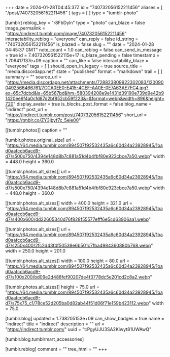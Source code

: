 +++
date = 2024-01-28T04:45:37Z
id = "740732056152211456"
aliases = [ "/post/740732056152211456" ]
tags = [ ]
type = "tumblr-photo"

[tumblr]
reblog_key = "r8FbDyln"
type = "photo"
can_blaze = false
image_permalink = "https://indirect.tumblr.com/image/740732056152211456"
interactability_reblog = "everyone"
can_reply = false
id_string = "740732056152211456"
is_blazed = false
slug = ""
date = "2024-01-28 04:45:37 GMT"
note_count = 1.0
can_reblog = false
can_send_in_message = true
id = 7.407320561522115e+17
is_blaze_pending = false
timestamp = 1.706417137e+09
caption = ""
can_like = false
interactability_blaze = "everyone"
tags = [ ]
should_open_in_legacy = true
source_title = "media.discordapp.net"
state = "published"
format = "markdown"
trail = [ ]
summary = ""
source_url = "https://media.discordapp.net/attachments/728823809922302083/1200900492566466761/7CCA0EE0-E415-4CEF-AA0E-0E7A63AE7FC4.jpg?ex=65c7dcbd&is=65b567bd&hm=580394208e9e1431d39190e739d9e42b91420ee9f4a0cfd87d2bf852cb59f223&=&format=webp&width=896&height=720"
display_avatar = true
is_blocks_post_format = false
blog_name = "indirect"
post_url = "https://indirect.tumblr.com/post/740732056152211456"
short_url = "https://tmblr.co/ZY3jbyf7c_5eie00"

[[tumblr.photos]]
caption = ""

[tumblr.photos.original_size]
url = "https://64.media.tumblr.com/894507f92532435a6c60d34a23928945/1bad0aafccb6acd9-d7/s500x750/4394e148d8b7c881a51d4b4fbf80e923cbce7a50.webp"
width = 448.0
height = 360.0

[[tumblr.photos.alt_sizes]]
url = "https://64.media.tumblr.com/894507f92532435a6c60d34a23928945/1bad0aafccb6acd9-d7/s500x750/4394e148d8b7c881a51d4b4fbf80e923cbce7a50.webp"
width = 448.0
height = 360.0

[[tumblr.photos.alt_sizes]]
width = 400.0
height = 321.0
url = "https://64.media.tumblr.com/894507f92532435a6c60d34a23928945/1bad0aafccb6acd9-d7/s400x600/dd22605340d76f828f55577efff6e5cd63906aa1.webp"

[[tumblr.photos.alt_sizes]]
url = "https://64.media.tumblr.com/894507f92532435a6c60d34a23928945/1bad0aafccb6acd9-d7/s250x400/2fc2d43f4f50539e6b501c7fba4984360880b768.webp"
width = 250.0
height = 201.0

[[tumblr.photos.alt_sizes]]
width = 100.0
height = 80.0
url = "https://64.media.tumblr.com/894507f92532435a6c60d34a23928945/1bad0aafccb6acd9-d7/s100x200/bd09e2d488fef90207de4f3778dc5e201cd2c8a2.webp"

[[tumblr.photos.alt_sizes]]
height = 75.0
url = "https://64.media.tumblr.com/894507f92532435a6c60d34a23928945/1bad0aafccb6acd9-d7/s75x75_c1/78ce52d205ba0d82ab44f51d06f71e159b423112.webp"
width = 75.0

[tumblr.blog]
updated = 1.738205153e+09
can_show_badges = true
name = "indirect"
title = "indirect"
description = ""
url = "https://indirect.tumblr.com/"
uuid = "t:PgyUJU3SA2Klwyt81UWAwQ"

[tumblr.blog.tumblrmart_accessories]

[tumblr.reblog]
comment = ""
tree_html = ""
+++
